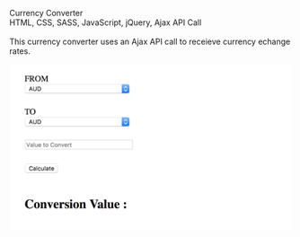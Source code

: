 Currency Converter
<br>
HTML, CSS, SASS, JavaScript, jQuery, Ajax API Call
<br>
<br>
This currency converter uses an Ajax API call to receieve currency echange rates.
<br>

<img src="/assets/screenshot 01.png">
